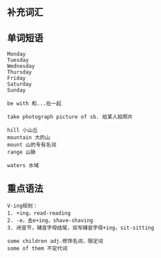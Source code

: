 


## 补充词汇



## 单词短语

	Monday
	Tuesday
	Wednesday
	Thursday
	Friday
	Saturday
	Sunday

	be with 和...在一起
	
	take photograph picture of sb. 给某人拍照片
	
	hill 小山丘
	mountain 大的山
	mount 山的专有名词
	range 山脉

	waters 水域

## 重点语法
	
	V-ing规则：
	1. +ing，read-reading
	2. -e，去e+ing，shave-shaving
	3. 闭音节，辅音字母结尾，双写辅音字母+ing，sit-sitting

	some children adj.修饰名词，限定词
	some of them 不定代词
